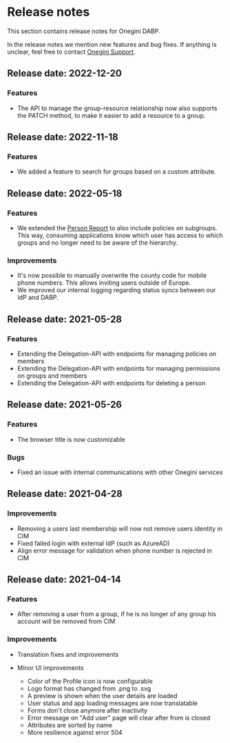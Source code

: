 # Release notes

This section contains release notes for Onegini DABP.

In the release notes we mention new features and bug fixes. If anything is unclear, feel free to contact [Onegini Support](https://support.onegini.com).

## Release date: 2022-12-20

### Features
* The API to manage the group-resource relationship now also supports the PATCH method, to make it easier to add a resource to a group.

## Release date: 2022-11-18

### Features
* We added a feature to search for groups based on a custom attribute.

## Release date: 2022-05-18

### Features
* We extended the [Person Report](../guides/technical/person-report.md) to also include policies on subgroups. This way, consuming applications know which user has access to which groups and no longer need to be aware of the hierarchy.

### Improvements
* It's now possible to manually overwrite the county code for mobile phone numbers. This allows inviting users outside of Europe. 
* We improved our internal logging regarding status syncs between our IdP and DABP.

## Release date: 2021-05-28

### Features
* Extending the Delegation-API with endpoints for managing policies on members
* Extending the Delegation-API with endpoints for managing permissions on groups and members
* Extending the Delegation-API with endpoints for deleting a person

## Release date: 2021-05-26

### Features
* The browser title is now customizable

### Bugs
* Fixed an issue with internal communications with other Onegini services

## Release date: 2021-04-28

### Improvements
* Removing a users last membership will now not remove users identity in CIM
* Fixed failed login with external IdP (such as AzureAD)
* Align error message for validation when phone number is rejected in CIM

## Release date: 2021-04-14

### Features
* After removing a user from a group, if he is no longer of any group his account will be removed from CIM

### Improvements
* Translation fixes and improvements
* Minor UI improvements

   - Color of the Profile icon is now configurable
   - Logo format has changed from .png to .svg
   - A preview is shown when the user details are loaded
   -  User status and app loading messages are now translatable
   -  Forms don't close anymore after inactivity
   -  Error message on "Add user" page will clear after from is closed
   -  Attributes are sorted by name
   -  More resilience against error 504
